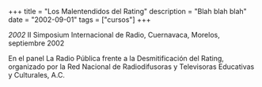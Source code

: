 +++
title = "Los Malentendidos del Rating"
description = "Blah blah blah"
date = "2002-09-01"
tags = ["cursos"]
+++


*2002*
II Simposium Internacional de Radio, Cuernavaca, Morelos, septiembre 2002

En el panel La Radio Pública frente a la Desmitificación del Rating, organizado por la Red Nacional de Radiodifusoras y Televisoras Educativas y Culturales, A.C.
